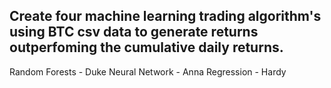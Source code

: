 ## Create four machine learning trading algorithm's using BTC csv data to generate returns outperfoming the cumulative daily returns. 
  Random Forests - Duke
  Neural Network - Anna
  Regression - Hardy
